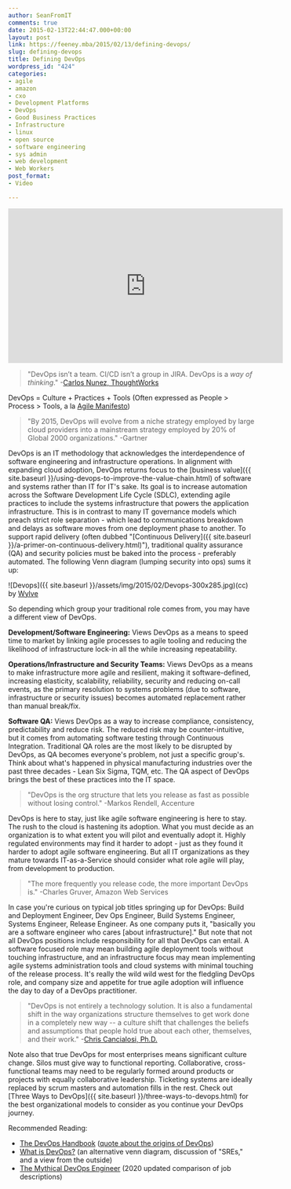 ```yaml
---
author: SeanFromIT
comments: true
date: 2015-02-13T22:44:47.000+00:00
layout: post
link: https://feeney.mba/2015/02/13/defining-devops/
slug: defining-devops
title: Defining DevOps
wordpress_id: "424"
categories:
- agile
- amazon
- cxo
- Development Platforms
- DevOps
- Good Business Practices
- Infrastructure
- linux
- open source
- software engineering
- sys admin
- web development
- Web Workers
post_format:
- Video

---
```

<iframe width="560" height="315" src="https://www.youtube.com/embed/o7-IuYS0iSE?rel=0" frameborder="0" allow="autoplay; encrypted-media" allowfullscreen></iframe>

> "DevOps isn’t a team. CI/CD isn’t a group in JIRA. DevOps is a _way of thinking_." -[Carlos Nunez, ThoughtWorks](https://carlosonunez.wordpress.com/2017/03/02/getting-into-devops/)

DevOps = Culture + Practices + Tools
(Often expressed as People > Process > Tools, a la [Agile Manifesto](http://agilemanifesto.org/))

<blockquote>"By 2015, DevOps will evolve from a niche strategy employed by large cloud providers into a mainstream strategy employed by 20% of Global 2000 organizations." -Gartner</blockquote>

DevOps is an IT methodology that acknowledges the interdependence of software engineering and infrastructure operations. In alignment with expanding cloud adoption, DevOps returns focus to the [business value]({{ site.baseurl }}/using-devops-to-improve-the-value-chain.html) of software and systems rather than IT for IT's sake. Its goal is to increase automation across the Software Development Life Cycle (SDLC), extending agile practices to include the systems infrastructure that powers the application infrastructure. This is in contrast to many IT governance models which preach strict role separation - which lead to communications breakdown and delays as software moves from one deployment phase to another. To support rapid delivery (often dubbed "[Continuous Delivery]({{ site.baseurl }}/a-primer-on-continuous-delivery.html)"), traditional quality assurance (QA) and security policies must be baked into the process - preferably automated. The following Venn diagram (lumping security into ops) sums it up:

![Devops]({{ site.baseurl }}/assets/img/2015/02/Devops-300x285.jpg)(cc) by [Wylve](http://commons.wikimedia.org/wiki/User:Wylve)

So depending which group your traditional role comes from, you may have a different view of DevOps.

**Development/Software Engineering:** Views DevOps as a means to speed time to market by linking agile processes to agile tooling and reducing the likelihood of infrastructure lock-in all the while increasing repeatability.

**Operations/Infrastructure and Security Teams:** Views DevOps as a means to make infrastructure more agile and resilient, making it software-defined, increasing elasticity, scalability, reliability, security and reducing on-call events, as the primary resolution to systems problems (due to software, infrastructure or security issues) becomes automated replacement rather than manual break/fix.

**Software QA:** Views DevOps as a way to increase compliance, consistency, predictability and reduce risk. The reduced risk may be counter-intuitive, but it comes from automating software testing through Continuous Integration. Traditional QA roles are the most likely to be disrupted by DevOps, as QA becomes everyone's problem, not just a specific group's. Think about what's happened in physical manufacturing industries over the past three decades - Lean Six Sigma, TQM, etc. The QA aspect of DevOps brings the best of these practices into the IT space.

<blockquote>"DevOps is the org structure that lets you release as fast as possible without losing control." -Markos Rendell, Accenture</blockquote>

DevOps is here to stay, just like agile software engineering is here to stay. The rush to the cloud is hastening its adoption. What you must decide as an organization is to what extent you will pilot and eventually adopt it. Highly regulated environments may find it harder to adopt - just as they found it harder to adopt agile software engineering. But all IT organizations as they mature towards IT-as-a-Service should consider what role agile will play, from development to production.

> "The more frequently you release code, the more important DevOps is." -Charles Gruver, Amazon Web Services

In case you're curious on typical job titles springing up for DevOps: Build and Deployment Engineer, Dev Ops Engineer, Build Systems Engineer, Systems Engineer, Release Engineer. As one company puts it, "basically you are a software engineer who cares \[about infrastructure\]." But note that not all DevOps positions include responsibility for all that DevOps can entail. A software focused role may mean building agile deployment tools without touching infrastructure, and an infrastructure focus may mean implementing agile systems administration tools and cloud systems with minimal touching of the release process. It's really the wild wild west for the fledgling DevOps role, and company size and appetite for true agile adoption will influence the day to day of a DevOps practitioner.

> "DevOps is not entirely a technology solution. It is also a fundamental shift in the way organizations structure themselves to get work done in a completely new way -- a culture shift that challenges the beliefs and assumptions that people hold true about each other, themselves, and their work." -[Chris Cancialosi, Ph.D.](https://dzone.com/articles/what-devops-is-and-is-not)

Note also that true DevOps for most enterprises means significant culture change. Silos must give way to functional reporting. Collaborative, cross-functional teams may need to be regularly formed around products or projects with equally collaborative leadership. Ticketing systems are ideally replaced by scrum masters and automation fills in the rest. Check out [Three Ways to DevOps]({{ site.baseurl }}/three-ways-to-devops.html) for the best organizational models to consider as you continue your DevOps journey.

Recommended Reading:

* [The DevOps Handbook](https://www.amazon.com/gp/product/1942788002/ref=as_li_tl?ie=UTF8&camp=1789&creative=9325&creativeASIN=1942788002&linkCode=as2&tag=ufoundergroun-20&linkId=ae5a828ceb7da09d1b4773862d4e4b22) ([quote about the origins of DevOps](https://www.goodreads.com/quotes/8470591-devops-and-its-resulting-technical-architectural-and-cultural-practices-represent))
* [What is DevOps?](https://medium.com/@cindysridharan/what-is-devops-5b0181fdb953) (an alternative venn diagram, discussion of "SREs," and a view from the outside)
* [The Mythical DevOps Engineer](https://medium.com/better-programming/the-mythical-devops-engineer-698e4da12f31) (2020 updated comparison of job descriptions) 